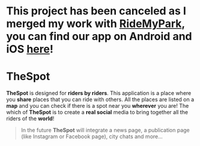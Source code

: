 # This project has been canceled as I merged my work with [RideMyPark](https://www.ridemypark.com/), you can find our app on Android and iOS [here](https://www.ridemypark.com/app/)!

# **TheSpot**
**TheSpot** is designed for **riders by riders**.
This application is a place where you **share** places that you can ride with others. All the places are listed on a **map** and you can check if there is a spot near you **wherever** you are!
The which of **TheSpot** is to create a **real social** media to bring together all the riders of the **world**!

>In the future **TheSpot** will integrate a news page, a publication page (like Instagram or Facebook page), city chats and more...
